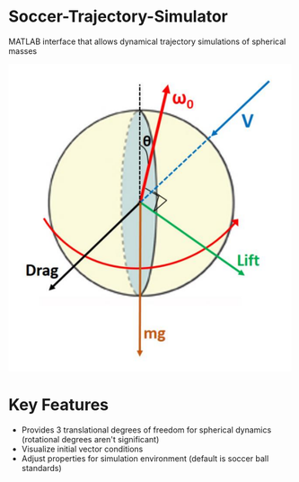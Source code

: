 # Soccer-Trajectory-Simulator
MATLAB interface that allows dynamical trajectory simulations of spherical masses

![Alt text](image.png)

# Key Features
* Provides 3 translational degrees of freedom for spherical dynamics (rotational degrees aren't significant)
* Visualize initial vector conditions
* Adjust properties for simulation environment (default is soccer ball standards)
